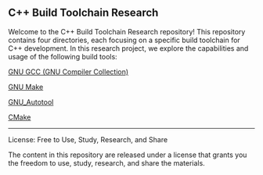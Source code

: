 ## C++ Build Toolchain Research

Welcome to the C++ Build Toolchain Research repository! This repository contains four directories, each focusing on a specific build toolchain for C++ development. In this research project, we explore the capabilities and usage of the following build tools:

[GNU GCC (GNU Compiler Collection)](https://github.com/nguyenchiemminhvu/CPP_Build_Automation/tree/master/GNU_GCC)

[GNU Make](https://github.com/nguyenchiemminhvu/CPP_Build_Automation/tree/master/GNU_Make)

[GNU_Autotool](https://github.com/nguyenchiemminhvu/CPP_Build_Automation/tree/master/GNU_Autotools)

[CMake](https://github.com/nguyenchiemminhvu/CPP_Build_Automation/tree/master/CMake)

----

License: Free to Use, Study, Research, and Share

The content in this repository are released under a license that grants you the freedom to use, study, research, and share the materials.